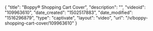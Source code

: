 {
    "title": "Boppy&reg; Shopping Cart Cover",
    "description": "",
    "videoid": "109963610",
    "date_created": "1502517883",
    "date_modified": "1516296879",
    "type": "captivate",
    "layout": "video",
    "url": "\/v\/boppy-shopping-cart-cover\/109963610"
}
